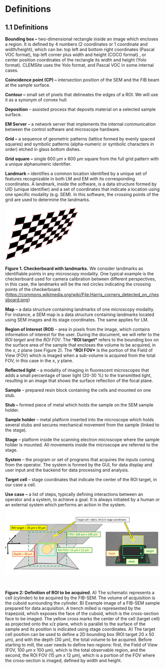 # Definitions

## 1.1   Definitions 

**Bounding box –** two-dimensional rectangle inside an image which encloses a region. It is defined by 4 numbers (2 coordinates or 1 coordinate and width/height), which can be: top left and bottom right coordinates (Pascal VOC format), top left corner plus width and height (COCO format) , or center position coordinates of the rectangle its width and height (Yolo format). CLEMSite uses the Yolo format, and Pascal VOC in some internal cases.

**Coincidence point (CP) –** intersection position of the SEM and the FIB beam at the sample surface.

**Contour –** small set of pixels that delineates the edges of a ROI. We will use it as a synonym of convex hull.

**Deposition** – assisted process that deposits material on a selected sample surface. 

**EM Server** – a network server that implements the internal communication between the control software and microscope hardware. 

**Grid –** a sequence of geometric patterns (lattice formed by evenly spaced squares) and symbolic patterns (alpha-numeric or symbolic characters in order) etched in glass bottom dishes.

**Grid square** **–** single 600 µm x 600 µm square from the full grid pattern with a unique alphanumeric identifier.

**Landmark** **–** identifies a common location identified by a unique set of features recognizable in both LM and EM with its corresponding coordinates. A landmark, inside the software, is a data structure formed by UID (unique identifier) and a set of coordinates that indicate a location using one specific modality (e.g. SEM). In this software, the crossing points of the grid are used to determine the landmarks. 

![image-20210624222017779](.\imgs\image-20210624222017779.png)

**Figure 1. Checkerboard with landmarks.** We consider landmarks as identifiable points in any microscopy modality. One typical example is the checkerboard used for camera calibration between different perspectives, in this case, the landmarks will be the red circles indicating the crossing points of the checkerboard. (https://commons.wikimedia.org/wiki/File:Harris_corners_detected_on_chessboard.png) 

 

**Map** – a data structure containing landmarks of one microscopy modality. For instance, a SEM map is a data structure containing landmarks located using SEM images and its stage coordinates. The same applies for LM.

**Region of Interest (ROI)** – area in pixels from the image, which contains information of interest for the user. During the document, we will refer to the *ROI target* and the *ROI FOV*. The ***ROI target\*** refers to the bounding box on the surface area of the sample that encloses the volume to be acquired, in the *x*, *z* plane (see Figure 2). The ***ROI FOV\*** is the portion of the Field of View (FOV) which is imaged when a sub-volume is acquired from the total FOV, in this case in the *x*, *y* plane. 

**Reflected light** – a modality of imaging in fluorescent microscopes that adds a small percentage of laser light (20-30 %) to the transmitted light, resulting in an image that shows the surface reflection of the focal plane.

**Sample** – prepared resin block containing the cells and mounted on one stub. 

**Stub –** formed piece of metal which holds the sample on the SEM sample holder.

**Sample holder** – metal platform inserted into the microscope which holds several stubs and secures mechanical movement from the sample (linked to the stage).

**Stage** – platform inside the scanning electron microscope where the sample holder is mounted. All movements inside the microscope are referred to the stage.

**System** – the program or set of programs that acquires the inputs coming from the operator. The system is formed by the GUI, for data display and user input and the backend for data processing and analysis.

**Target cell** – stage coordinates that indicate the center of the ROI target, in our case a cell. 

**Use case** **–** a list of steps, typically defining interactions between an operator and a system, to achieve a goal. It is always initiated by a human or an external system which performs an action in the system.



![image-20210624222038265](.\imgs\image-20210624222038265.png)

​                         

**Figure 2: Definition of ROI to be acquired**. A) The schematic represents a cell (cylinder) to be acquired by the FIB-SEM. The volume of acquisition is the cuboid surrounding the cylinder. B) Example image of a FIB-SEM sample prepared for data acquisition. A trench milled is represented by the trapezoid, which exposes the face of the cuboid, which is the cross-section face to be imaged. The yellow cross marks the center of the cell (target cell) as projected onto the x/z plane, which is parallel to the surface of the sample and its position is indicated using stage coordinates. A) The target cell position can be used to define a 2D bounding box (ROI target 20 x 50 µm), and with the depth (30 µm), the total volume to be acquired. Before starting to mill, the user needs to define two regions: first, the Field of View (FOV, 100 µm x 100 µm), which is the total observable region, and the second, the ROI FOV (15 µm x 12 µm), which is a portion of the FOV where the cross-section is imaged, defined by width and height.